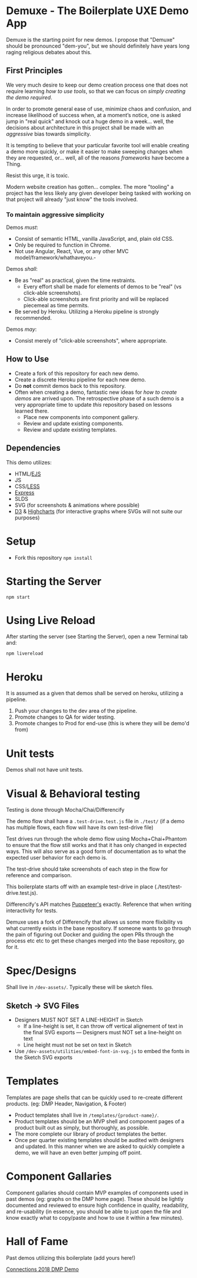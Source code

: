 # Demuxe - The Boilerplate UXE Demo App
Demuxe is the starting point for new demos. I propose that "Demuxe" should be pronounced "dem-you", but we should definitely have years long raging religious debates about this.

## First Principles
We very much desire to keep our demo creation process one that does not require learning _how to use tools_, so that we can focus on _simply creating the demo required_.


In order to promote general ease of use, minimize chaos and confusion, and increase likelihood of success when, at a moment’s notice, one is asked jump in "real quick" and knock out a huge demo in a week... well, the decisions about architecture in this project shall be made with an _aggressive_ bias towards simplicity.

It is tempting to believe that your particular favorite tool will enable creating a demo more quickly, or make it easier to make sweeping changes when they are requested, or... well, all of the reasons _frameworks_ have become a Thing. 

Resist this urge, it is toxic.

Modern website creation has gotten... complex. The more "tooling" a project has the less likely any given developer being tasked with working on that project will already "just know" the tools involved.


### To maintain aggressive simplicity

Demos _must_:

- Consist of semantic HTML, vanilla JavaScript, and, plain old CSS.
- Only be required to function in Chrome.
- Not use Angular, React, Vue, or any other MVC model/framework/whathaveyou.- 


Demos _shall_:

- Be as "real" as practical, given the time restraints.
	- Every effort shall be made for elements of demos to be "real" (vs click-able screenshots). 
	- Click-able screenshots are first priority and will be replaced piecemeal as time permits.
- Be served by Heroku. Utilizing a Heroku pipeline is strongly recommended.

Demos _may_: 

- Consist merely of "click-able screenshots", where appropriate.


## How to Use
- Create a fork of this repository for each new demo.
- Create a discrete Heroku pipeline for each new demo.
- Do **not** commit demos back to this repository. 
- Often when creating a demo, fantastic new ideas for _how to create demos_ are arrived upon. The retrospective phase of a such demo is a very appropriate time to update _this_ repository based on lessons learned there.
	- Place new components into component gallery.
	- Review and update existing components.
	- Review and update existing templates.


## Dependencies
This demo utilizes:
- HTML/[EJS](http://ejs.co/#docs)
- JS
- CSS/[LESS](http://lesscss.org/#overview)
- [Express](https://expressjs.com/en/4x/api.html)
- SLDS
- SVG (for screenshots & animations where possible)
- [D3](https://github.com/d3/d3/wiki/Gallery) & [Highcharts](https://www.highcharts.com/demo) (for interactive graphs where SVGs will not suite our purposes)

# Setup
- Fork this repository
`npm install`

# Starting the Server
`npm start`

# Using Live Reload
After starting the server (see Starting the Server), open a new Terminal tab and:

`npm livereload`

# Heroku
It is assumed as a given that demos shall be served on heroku, utilizing a pipeline.

1. Push your changes to the dev area of the pipeline.
2. Promote changes to QA for wider testing.
3. Promote changes to Prod for end-use (this is where they will be demo'd from)

# Unit tests
Demos shall not have unit tests.

# Visual & Behavioral testing
Testing is done through Mocha/Chai/Differencify

The demo flow shall have a `.test-drive.test.js` file in `./test/` (if a demo has multiple flows, each flow will have its own test-drive file)

Test drives run through the whole demo flow using Mocha+Chai+Phantom to ensure that the flow still works and that it has only changed in expected ways. This will also serve as a good form of documentation as to what the expected user behavior for each demo is.

The test-drive should take screenshots of each step in the flow for reference and comparison.

This boilerplate starts off with an example test-drive in place (./test/test-drive.test.js).

Differencify's API matches [Puppeteer's](https://github.com/GoogleChrome/puppeteer/blob/master/docs/api.md) exactly. Reference that when writing interactivity for tests.

Demuxe uses a fork of Differencify that allows us some more flixibility vs what currently exists in the base repository. If someone wants to go through the pain of figuring out Docker and guiding the open PRs through the process etc etc to get these changes merged into the base repository, go for it.

# Spec/Designs
Shall live in `/dev-assets/`. Typically these will be sketch files.

## Sketch -> SVG Files
- Designers MUST NOT SET A LINE-HEIGHT in Sketch 
	- If a line-height is set, it can throw off vertical alignement of text in the final SVG exports
	— Designers must NOT set a line-height on text
	- Line height must not be set on text in Sketch
- Use `/dev-assets/utilities/embed-font-in-svg.js` to embed the fonts in the Sketch SVG exports




# Templates
Templates are page shells that can be quickly used to re-create different products. (eg: DMP Header, Navigation, & Footer)
- Product templates shall live in `/templates/{product-name}/`.
- Product templates should be an MVP shell and component pages of a product built out as simply, but thoroughly, as possible.
- The more complete our library of product templates the better.
- Once per quarter existing templates should be audited with designers and updated. In this manner when we are asked to quickly complete a demo, we will have an even better jumping off point.

# Component Gallaries
Component gallaries should contain MVP examples of components used in past demos (eg: graphs on the DMP home page). These should be lightly documented and reviewed to ensure high confidence in quality, readability, and re-usability (in essence, you should be able to just open the file and know exactly what to copy/paste and how to use it within a few minutes).

# Hall of Fame
Past demos utilizing this boilerplate (add yours here!)

[Connections 2018 DMP Demo](https://github.exacttarget.com/uxarchitecture/cnx-dmp-2018)
